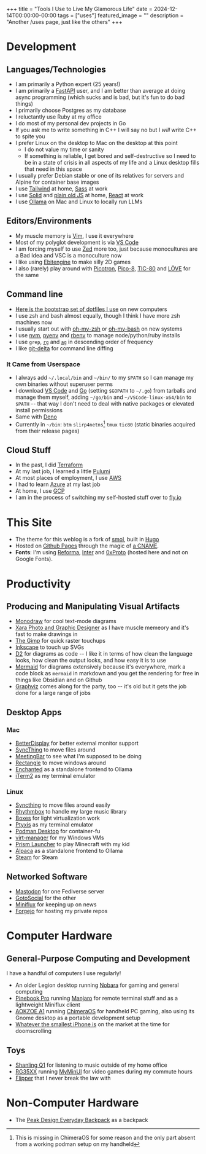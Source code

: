 +++
title =  "Tools I Use to Live My Glamorous Life"
date = 2024-12-14T00:00:00-00:00
tags = ["uses"]
featured_image = ""
description = "Another /uses page, just like the others"
+++

# Development

## Languages/Technologies

- I am primarily a Python expert (25 years!)
- I am primarily a [FastAPI](https://github.com/fastapi/fastapi) user, and I am better than average at doing async programming (which sucks and is bad, but it's fun to do bad things)
- I primarily choose Postgres as my database
- I reluctantly use Ruby at my office
- I do most of my personal dev projects in Go
- If you ask me to write something in C++ I will say no but I _will_ write C++ to spite you
- I prefer Linux on the desktop to Mac on the desktop at this point
  - I do not value my time or sanity
  - If something is reliable, I get bored and self-destructive so I need to be in a state of crisis in all aspects of my life and a Linux desktop fills that need in this space
- I usually prefer Debian stable or one of its relatives for servers and Alpine for container base images
- I use [Tailwind](https://tailwindcss.com/) at home, [Sass](https://sass-lang.com/) at work
- I use [Solid](https://www.solidjs.com/) and [plain old JS](https://developer.mozilla.org/en-US/docs/Web/JavaScript) at home, [React](https://react.dev/) at work
- I use [Ollama](https://ollama.com/) on Mac and Linux to locally run LLMs

## Editors/Environments

- My muscle memory is [Vim](https://www.vim.org/), I use it everywhere
- Most of my polyglot development is via [VS Code](https://code.visualstudio.com/)
- I am forcing myself to use [Zed](https://zed.dev/) more too, just because monocultures are a Bad Idea and VSC is a monoculture now
- I like using [Ebitengine](https://ebitengine.org/) to make silly 2D games
- I also (rarely) play around with [Picotron](https://www.lexaloffle.com/picotron.php), [Pico-8](https://www.lexaloffle.com/pico-8.php), [TIC-80](https://tic80.com/) and [LÖVE](https://love2d.org/) for the same

## Command line

- [Here is the bootstrap set of dotfiles I use](https://github.com/jasonbot/dotfiles) on new computers
- I use zsh and bash almost equally, though I think I have more zsh machines now
- I usually start out with [oh-my-zsh](https://ohmyz.sh/) or [oh-my-bash](https://github.com/ohmybash/oh-my-bash) on new systems
- I use [nvm](https://github.com/nvm-sh/nvm), [pyenv](https://github.com/pyenv/pyenv) and [rbenv](https://github.com/rbenv/rbenv) to manage node/python/ruby installs
- I use `grep`, [`rg`](https://github.com/BurntSushi/ripgrep) and [`ag`](https://github.com/ggreer/the_silver_searcher) in descending order of frequency
- I like [git-delta](https://github.com/dandavison/delta) for command line diffing

### It Came from Userspace

- I always add `~/.local/bin` and `~/bin/` to my `$PATH` so I can manage my own binaries without superuser perms
- I download [VS Code](https://code.visualstudio.com/download) and [Go](https://go.dev/doc/install) (setting `$GOPATH` to `~/.go`) from tarballs and manage them myself, adding `~/go/bin` and `~/VSCode-linux-x64/bin` to `$PATH` -- that way I don't need to deal with native packages or elevated install permissions
- Same with [Deno](https://deno.com/)
- Currently in `~/bin`: `btm` `slirp4netns`[^1] `tmux` `tic80` (static binaries acquired from their release pages)
  [^1]: This is missing in ChimeraOS for some reason and the only part absent from a working podman setup on my handheld

## Cloud Stuff

- In the past, I did [Terraform](https://www.terraform.io/)
- At my last job, I learned a little [Pulumi](https://www.pulumi.com/)
- At most places of employment, I use [AWS](https://health.aws.amazon.com/health/status)
- I had to learn [Azure](https://azure.status.microsoft/en-us/status) at my last job
- At home, I use [GCP](https://status.cloud.google.com/)
- I am in the process of switching my self-hosted stuff over to [fly.io](https://fly.io/)

# This Site

- The theme for this weblog is a fork of [smol](https://github.com/colorchestra/smol), built in [Hugo](https://gohugo.io/)
- Hosted on [Github Pages](https://pages.github.com/) through the magic of [a CNAME](https://docs.github.com/en/github/working-with-github-pages/configuring-a-custom-domain-for-your-github-pages-site).
- **Fonts**: I'm using [Reforma](https://pampatype.com/reforma), [Inter](https://rsms.me/inter/) and [0xProto](https://github.com/0xType/0xProto) (hosted here and not on Google Fonts).

# Productivity

## Producing and Manipulating Visual Artifacts

- [Monodraw](https://monodraw.helftone.com/) for cool text-mode diagrams
- [Xara Photo and Graphic Designer](https://www.xara.com/us/photo-graphic-designer/) as I have muscle memeory and it's fast to make drawings in
- [The Gimp](https://www.gimp.org/) for quick raster touchups
- [Inkscape](https://flathub.org/apps/org.inkscape.Inkscape) to touch up SVGs
- [D2](https://d2lang.com/) for diagrams as code -- I like it in terms of how clean the language looks, how clean the output looks, and how easy it is to use
- [Mermaid](https://mermaid.js.org/) for diagrams extensively because it's everywhere, mark a code block as `mermaid` in markdown and you get the rendering for free in things like Obsidian and on Github
- [Graphviz](https://graphviz.org/) comes along for the party, too -- it's old but it gets the job done for a large range of jobs

## Desktop Apps

### Mac

- [BetterDisplay](https://github.com/waydabber/BetterDisplay) for better external monitor support
- [SyncThing](https://syncthing.net/) to move files around
- [MeetingBar](https://github.com/leits/MeetingBar) to see what I'm supposed to be doing
- [Rectangle](https://rectangleapp.com/) to move windows around
- [Enchanted](https://github.com/AugustDev/enchanted) as a standalone frontend to Ollama
- [iTerm2](https://iterm2.com/) as my terminal emulator

### Linux

- [Syncthing](https://flathub.org/apps/me.kozec.syncthingtk) to move files around easily
- [Rhythmbox](https://flathub.org/apps/org.gnome.Rhythmbox3) to handle my large music library
- [Boxes](https://flathub.org/apps/org.gnome.Boxes) for light virtualization work
- [Ptyxis](https://flathub.org/apps/app.devsuite.Ptyxis) as my terminal emulator
- [Podman Desktop](https://podman-desktop.io/) for container-fu
- [virt-manager](https://virt-manager.org/) for my Windows VMs
- [Prism Launcher](https://prismlauncher.org/) to play Minecraft with my kid
- [Alpaca](https://flathub.org/apps/com.jeffser.Alpaca) as a standalone frontend to Ollama
- [Steam](https://store.steampowered.com/about/) for Steam

## Networked Software

- [Mastodon](https://github.com/mastodon) for one Fediverse server
- [GotoSocial](https://gotosocial.org/) for the other
- [Miniflux](https://miniflux.app/) for keeping up on news
- [Forgejo](https://forgejo.org/) for hosting my private repos

# Computer Hardware

## General-Purpose Computing and Development

I have a handful of computers I use regularly!

- An older Legion desktop running [Nobara](https://nobaraproject.org/) for gaming and general computing
- [Pinebook Pro](https://pine64.org/devices/pinebook_pro/) running [Manjaro](https://manjaro.org/products/download/arm) for remote terminal stuff and as a lightweight Miniflux client
- [AOKZOE A1](https://aokzoestore.com/products/aokzoe-8-inch-amd%C2%AE-ryzen%C2%AE-6800u) running [ChimeraOS](https://chimeraos.org/) for handheld PC gaming, also using its Gnome desktop as a portable development setup
- [Whatever the smallest iPhone is](https://en.wikipedia.org/wiki/IPhone_13) on the market at the time for doomscrolling

## Toys

- [Shanling Q1](https://en.shanling.com/product/259) for listening to music outside of my home office
- [RG35XX](https://anbernic.com/products/rg35xx) running [MyMinUI](https://github.com/Turro75/MyMinUI) for video games during my commute hours
- [Flipper](https://flipperzero.one/) that I never break the law with

# Non-Computer Hardware

- The [Peak Design Everyday Backpack](https://www.peakdesign.com/products/everyday-backpack) as a backpack
